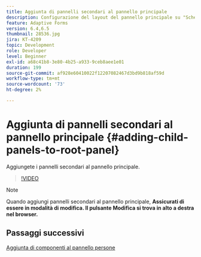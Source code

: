 ```yaml
---
title: Aggiunta di pannelli secondari al pannello principale
description: Configurazione del layout del pannello principale su "Schede a sinistra" e aggiunta di pannelli secondari al pannello principale.
feature: Adaptive Forms
version: 6.4,6.5
thumbnail: 28536.jpg
jira: KT-4209
topic: Development
role: Developer
level: Beginner
exl-id: a68c41b8-3e80-4b25-a933-9ceb8aee1e01
duration: 199
source-git-commit: af928e60410022f12207082467d3bd9b818af59d
workflow-type: tm+mt
source-wordcount: '73'
ht-degree: 2%

---
```


# Aggiunta di pannelli secondari al pannello principale {#adding-child-panels-to-root-panel}

Aggiungete i pannelli secondari al pannello principale.


>[!VIDEO](https://video.tv.adobe.com/v/28536?quality=12&learn=on)

>[!NOTE]
>Quando aggiungi pannelli secondari al pannello principale, **Assicurati di essere in modalità di modifica. Il pulsante Modifica si trova in alto a destra nel browser.**

## Passaggi successivi

[Aggiunta di componenti al pannello persone](./adding-components-to-people-panel.md)
